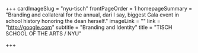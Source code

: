 +++
cardImageSlug = "nyu-tisch"
frontPageOrder = 1
homepageSummary = "Branding and collateral for the annual, dari I say, biggest Gala event in school history honoring the dean herself."
imageLink = ""
link = "http://google.com"
subtitle = "Branding and Identity"
title = "TISCH SCHOOL OF THE ARTS / NYU"

+++


